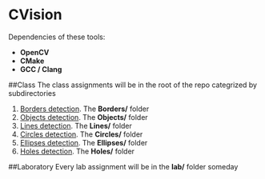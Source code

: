 # CVision

Dependencies of these tools:

+ **OpenCV**
+ **CMake**
+ **GCC / Clang**

##Class
The class assignments will be in the root of the repo categrized by subdirectories

1.  [Borders detection](https://github.com/danielcardeenas/CVision/tree/master/Borders). The **Borders/** folder
2.  [Objects detection](https://github.com/danielcardeenas/CVision/tree/master/Objects). The **Objects/** folder
3.  [Lines detection](https://github.com/danielcardeenas/CVision/tree/master/Lines). The **Lines/** folder
4.  [Circles detection](https://github.com/danielcardeenas/CVision/tree/master/Circles). The **Circles/** folder
5.  [Ellipses detection](https://github.com/danielcardeenas/CVision/tree/master/Ellipses). The **Ellipses/** folder
6.  [Holes detection](https://github.com/danielcardeenas/CVision/tree/master/Holes). The **Holes/** folder

##Laboratory
Every lab assignment will be in the **lab/** folder someday
